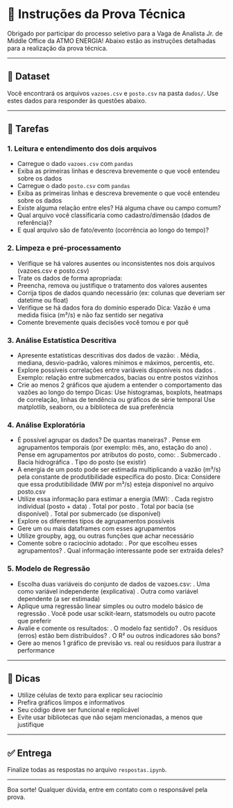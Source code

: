 # 📝 Instruções da Prova Técnica

Obrigado por participar do processo seletivo para a Vaga de Analista Jr. de Middle Office da ATMO ENERGIA! 
Abaixo estão as instruções detalhadas para a realização da prova técnica.

---

## 📂 Dataset

Você encontrará os arquivos `vazoes.csv` e `posto.csv` na pasta `dados/`. Use estes dados para responder às questões abaixo.

---

## 🧪 Tarefas

### 1. Leitura e entendimento dos dois arquivos
- Carregue o dado `vazoes.csv` com `pandas`
- Exiba as primeiras linhas e descreva brevemente o que você entendeu sobre os dados
- Carregue o dado `posto.csv` com `pandas`
- Exiba as primeiras linhas e descreva brevemente o que você entendeu sobre os dados
- Existe alguma relação entre eles? Há alguma chave ou campo comum? 
- Qual arquivo você classificaria como cadastro/dimensão (dados de referência)?
- E qual arquivo são de fato/evento (ocorrência ao longo do tempo)?

### 2. Limpeza e pré-processamento
- Verifique se há valores ausentes ou inconsistentes nos dois arquivos (vazoes.csv e posto.csv)
- Trate os dados de forma apropriada:
- Preencha, remova ou justifique o tratamento dos valores ausentes
- Corrija tipos de dados quando necessário (ex: colunas que deveriam ser datetime ou float)
- Verifique se há dados fora do domínio esperado
    Dica: Vazão é uma medida física (m³/s) e não faz sentido ser negativa
- Comente brevemente quais decisões você tomou e por quê

### 3. Análise Estatística Descritiva
- Apresente estatísticas descritivas dos dados de vazão:
    . Média, mediana, desvio-padrão, valores mínimos e máximos, percentis, etc.
- Explore possíveis correlações entre variáveis disponíveis nos dados
    . Exemplo: relação entre submercados, bacias ou entre postos vizinhos
- Crie ao menos 2 gráficos que ajudem a entender o comportamento das vazões ao longo do tempo
    Dicas: Use histogramas, boxplots, heatmaps de correlação, linhas de tendência ou gráficos de série temporal
    Use matplotlib, seaborn, ou a biblioteca de sua preferência

### 4. Análise Exploratória 
- É possível agrupar os dados? De quantas maneiras?
    . Pense em agrupamentos temporais (por exemplo: mês, ano, estação do ano)
    . Pense em agrupamentos por atributos do posto, como:
        . Submercado
        . Bacia hidrográfica
        . Tipo do posto (se existir)
- A energia de um posto pode ser estimada multiplicando a vazão (m³/s) pela constante de produtibilidade específica do posto.
    Dica: Considere que essa produtibilidade (MW por m³/s) esteja disponível no arquivo posto.csv
- Utilize essa informação para estimar a energia (MW):
    . Cada registro individual (posto + data)
    . Total por posto
    . Total por bacia (se disponível)
    . Total por submercado (se disponível)
- Explore os diferentes tipos de agrupamentos possíveis
- Gere um ou mais dataframes com esses agrupamentos
- Utilize groupby, agg, ou outras funções que achar necessário
- Comente sobre o raciocínio adotado:
    . Por que escolheu esses agrupamentos?
    . Qual informação interessante pode ser extraída deles?

### 5. Modelo de Regressão 
- Escolha duas variáveis do conjunto de dados de vazoes.csv:
    . Uma como variável independente (explicativa)
    . Outra como variável dependente (a ser estimada)
- Aplique uma regressão linear simples ou outro modelo básico de regressão
    . Você pode usar scikit-learn, statsmodels ou outro pacote que preferir
- Avalie e comente os resultados:
    . O modelo faz sentido?
    . Os resíduos (erros) estão bem distribuídos?
    . O R² ou outros indicadores são bons?
- Gere ao menos 1 gráfico de previsão vs. real ou resíduos para ilustrar a performance

---

## 🧠 Dicas

- Utilize células de texto para explicar seu raciocínio
- Prefira gráficos limpos e informativos
- Seu código deve ser funcional e replicável
- Evite usar bibliotecas que não sejam mencionadas, a menos que justifique

---

## ✅ Entrega

Finalize todas as respostas no arquivo `respostas.ipynb`.

---

Boa sorte! Qualquer dúvida, entre em contato com o responsável pela prova.
